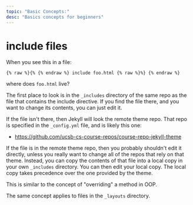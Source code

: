 ```yaml
---
topic: "Basic Concepts:"
desc: "Basics concepts for beginners"
---
```


# include files

When you see this in a file:

```
{% raw %}{% {% endraw %} include foo.html {% raw %}%} {% endraw %}
```

where does `foo.html` live?

The first place to look is in the `_includes` directory of the same repo as the file that contains
the include directive.  If you find the file there, and you want to change its contents, you can just edit it.
 
If the file isn't there, then Jekyll will look the remote theme repo.   That repo is specified in the `_config.yml` file,
and is likely this one:

* <https://github.com/ucsb-cs-course-repos/course-repo-jekyll-theme>

If the file is in the remote theme repo, then you probably shouldn't edit it directly, unless you really want to change
all of the repos that rely on that theme.  Instead, you can copy the contents of that file into a local copy in your own
`_includes` directory.  You can then edit your local copy.  The local copy takes precedence over the one provided by the
theme.   

This is similar to the concept of "overriding" a method in OOP.  

The same concept applies to files in the `_layouts` directory.




